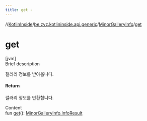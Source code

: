```yaml
---
title: get -
---
```

//[KotlinInside](../../index.md)/[be.zvz.kotlininside.api.generic](../index.md)/[MinorGalleryInfo](index.md)/[get](get.md)



# get  
[jvm]  
Brief description  


갤러리 정보를 받아옵니다.



#### Return  


갤러리 정보를 반환합니다.

  
Content  
fun [get](get.md)(): [MinorGalleryInfo.InfoResult](-info-result/index.md)  



